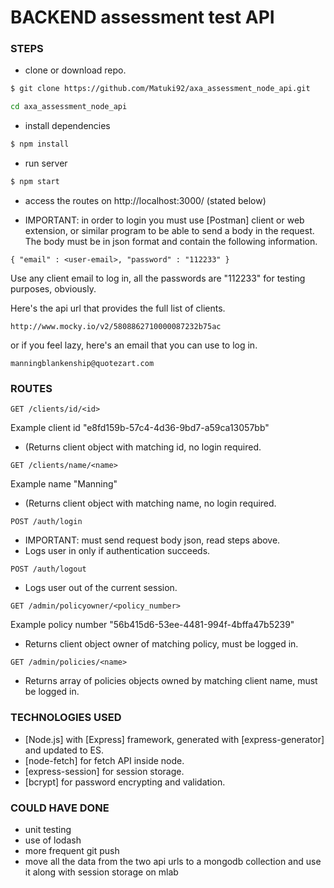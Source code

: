 # BACKEND assessment test API

### STEPS

  - clone or download repo.
  ```sh
  $ git clone https://github.com/Matuki92/axa_assessment_node_api.git
  ```
  ```sh
  cd axa_assessment_node_api
  ```
  
  - install dependencies
  ```sh
  $ npm install
  ```

  - run server
  ```sh
  $ npm start
  ```

  - access the routes on http://localhost:3000/ (stated below)
  
  * IMPORTANT: in order to login you must use [Postman] client or web extension, or similar program to be able to send a body in the request.
  The body must be in json format and contain the following information.
  ```
  { "email" : <user-email>, "password" : "112233" }
  ```
  Use any client email to log in, all the passwords are "112233" for testing purposes, obviously.

  Here's the api url that provides the full list of clients.
  ```
  http://www.mocky.io/v2/5808862710000087232b75ac
  ```
  or if you feel lazy, here's an email that you can use to log in.
  ```
  manningblankenship@quotezart.com
  ```

### ROUTES
```
GET /clients/id/<id> 
```
Example client id "e8fd159b-57c4-4d36-9bd7-a59ca13057bb"
- (Returns client object with matching id, no login required.
```
GET /clients/name/<name>
```
Example name "Manning"
- (Returns client object with matching name, no login required.
```
POST /auth/login
```
- IMPORTANT: must send request body json, read steps above.
- Logs user in only if authentication succeeds.
```
POST /auth/logout
```
- Logs user out of the current session.
```
GET /admin/policyowner/<policy_number>
```
Example policy number "56b415d6-53ee-4481-994f-4bffa47b5239"
- Returns client object owner of matching policy, must be logged in.
```
GET /admin/policies/<name>
```
- Returns array of policies objects owned by matching client name, must be logged in.

### TECHNOLOGIES USED

  - [Node.js] with [Express] framework, generated with [express-generator] and updated to ES.
  - [node-fetch] for fetch API inside node.
  - [express-session] for session storage.
  - [bcrypt] for password encrypting and validation.


### COULD HAVE DONE

  - unit testing
  - use of lodash
  - more frequent git push
  - move all the data from the two api urls to a mongodb collection and use it along with session storage on mlab
